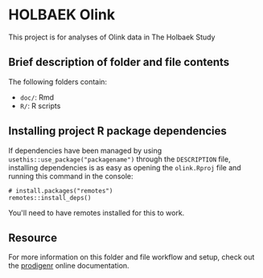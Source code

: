 # HOLBAEK Olink

This project is for analyses of Olink data in The Holbaek Study


## Brief description of folder and file contents


The following folders contain:

- `doc/`: Rmd
- `R/`: R scripts

## Installing project R package dependencies

If dependencies have been managed by using `usethis::use_package("packagename")`
through the `DESCRIPTION` file, installing dependencies is as easy as opening the
`olink.Rproj` file and running this command in the console:

    # install.packages("remotes")
    remotes::install_deps()

You'll need to have remotes installed for this to work.

## Resource

For more information on this folder and file workflow and setup, check
out the [prodigenr](https://rostools.github.io/prodigenr) online
documentation.
